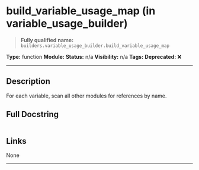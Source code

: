 # build_variable_usage_map (in variable_usage_builder)
> **Fully qualified name:** `builders.variable_usage_builder.build_variable_usage_map`

**Type:** function
**Module:** 
**Status:** n/a
**Visibility:** n/a
**Tags:** 
**Deprecated:** ❌

---

## Description
For each variable, scan all other modules for references by name.

## Full Docstring
```

```

## Links
None

---
